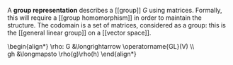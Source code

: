 A **group representation** describes a [[group]] $G$ using matrices. Formally, this will require a [[group homomorphism]] in order to maintain the structure. The codomain is a set of matrices, considered as a group: this is the [[general linear group]] on a [[vector space]].

\begin{align\*}
\rho: G &\longrightarrow \operatorname{GL}(V) \\\\\
gh &\longmapsto \rho(g)\rho(h)
\end{align\*}

